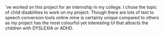 've worked on this project for an internship in my college. I chose the topic of child disabilities to work on my project. Though there are lots of text to speech conversion tools online mine is certainly unique compared to others as my project has the most colourful yet interesting Ul that attracts the children with DYSLEXIA or ADHD.
